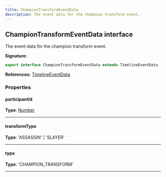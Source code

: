 ```yaml
---
title: ChampionTransformEventData
description: The event data for the champion transform event.
---
```


## ChampionTransformEventData interface

The event data for the champion transform event.

**Signature:**

```ts
export interface ChampionTransformEventData extends TimelineEventData 
```

**References:** [TimelineEventData](/api/TimelineEventData.md)

### Properties

#### participantId



**Type**: [Number](https://developer.mozilla.org/en-US/docs/Web/JavaScript/Reference/Global_Objects/Number)

---

#### transformType



**Type**: 'ASSASSIN' \| 'SLAYER'

---

#### type



**Type**: 'CHAMPION_TRANSFORM'

---

